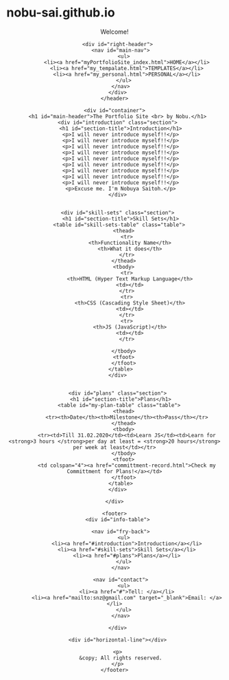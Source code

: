 # nobu-sai.github.io
<!DOCTYPE html>

<html>
  <head>
    <title>The Portfolio Site by Nobe</title>
    <link rel="stylesheet" href="../myPortfolioSite/styles/general.css">
    <link rel="stylesheet" href="../myPortfolioSite/styles/header.css">
    <link rel="stylesheet" href="../myPortfolioSite/styles/myPortfolioSite_styles.css">

  </head>

  <body>
    <header>
      <div id="left-header">
        <p>Welcome!</p>
      </div>

      <div id="right-header">
        <nav id="main-nav">
          <ul>
            <li><a href="myPortfolioSite_index.html">HOME</a></li>
            <li><a href="my_tempalate.html">TEMPLATES</a></li>
            <li><a href="my_personal.html">PERSONAL</a></li>
          </ul>
        </nav>
      </div>
    </header>

    <div id="container">
      <h1 id="main-header">The Portfolio Site <br> by Nobu.</h1>
      <div id="introduction" class="section">
        <h1 id="section-title">Introduction</h1>
        <p>I will never introduce myself!!</p>
        <p>I will never introduce myself!!</p>
        <p>I will never introduce myself!!</p>
        <p>I will never introduce myself!!</p>
        <p>I will never introduce myself!!</p>
        <p>I will never introduce myself!!</p>
        <p>I will never introduce myself!!</p>
        <p>I will never introduce myself!!</p>
        <p>I will never introduce myself!!</p>
        <p>Excuse me. I'm Nobuya Saitoh.</p>
      </div>


      <div id="skill-sets" class="section">
        <h1 id="section-title">Skill Sets</h1>
        <table id="skill-sets-table" class="table"> 
          <thead>
            <tr>
              <th>Functionality Name</th>
              <th>What it does</th>
            </tr>
          </thead>
          <tbody>
            <tr>
              <th>HTML (Hyper Text Markup Language</th>
              <td></td>
            </tr>
            <tr>
              <th>CSS (Cascading Style Sheet)</th>
              <td></td>
            </tr>
            <tr>
              <th>JS (JavaScript)</th>
              <td></td>
            </tr>

          </tbody>
          <tfoot>
          </tfoot>
        </table>
      </div>


      <div id="plans" class="section">
        <h1 id="section-title">Plans</h1>
        <table id="my-plan-table" class="table"> 
          <thead>
            <tr><th>Date</th><th>Milestone</th><th>Pass</th></tr>
          </thead>
          <tbody>
            <tr><td>Till 31.02.2020</td><td>Learn JS</td><td>Learn for <strong>3 hours </strong>per day at least = <strong>20 hours</strong> per week at least</td></tr>
          </tbody>
          <tfoot>
            <td colspan="4"><a href="committment-record.html">Check my Committment for Plans!</a></td>
          </tfoot>
        </table>
      </div>

    </div>

    <footer>
      <div id="info-table">
        
        <nav id="fry-back">
          <ul>
            <li><a href="#introduction">Introduction</a></li>
            <li><a href="#skill-sets">Skill Sets</a></li>
            <li><a href="#plans">Plans</a></li>
          </ul>
        </nav>
        
        <nav id="contact">
          <ul>
            <li><a href="#">Tell: </a></li>
            <li><a href="mailto:snz@gmail.com" target="_blank">Email: </a></li>
          </ul>
        </nav>

      </div>

      <div id="horizontal-line"></div>

      <p>
        &copy; All rights reserved.
      </p>
    </footer>

  </body>

</html>
